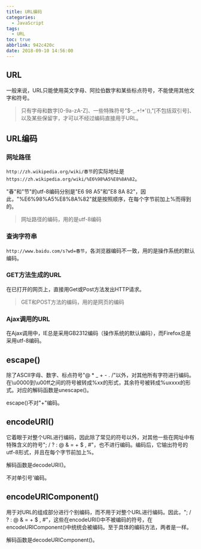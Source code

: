 ```yaml
---
title: URL编码
categories:
  - JavaScript
tags:
  - URL
toc: true
abbrlink: 942c420c
date: 2018-09-10 14:56:00
---
```

## URL
一般来说，URL只能使用英文字母、阿拉伯数字和某些标点符号，不能使用其他文字和符号。

> 只有字母和数字[0-9a-zA-Z]、一些特殊符号"$-_.+!*'(),"[不包括双引号]、以及某些保留字，才可以不经过编码直接用于URL。

## URL编码
### 网址路径
`http://zh.wikipedia.org/wiki/春节`的实际地址是`https://zh.wikipedia.org/wiki/%E6%98%A5%E8%8A%82`。

"春"和"节"的utf-8编码分别是"E6 98 A5"和"E8 8A 82"，因此，"%E6%98%A5%E8%8A%82"就是按照顺序，在每个字节前加上%而得到的。

> 网址路径的编码，用的是utf-8编码

### 查询字符串

`http://www.baidu.com/s?wd=春节`，各浏览器编码不一致，用的是操作系统的默认编码。

### GET方法生成的URL
在已打开的网页上，直接用Get或Post方法发出HTTP请求。

> GET和POST方法的编码，用的是网页的编码

### Ajax调用的URL

在Ajax调用中，IE总是采用GB2312编码（操作系统的默认编码），而Firefox总是采用utf-8编码。

## escape()
除了ASCII字母、数字、标点符号"@ * _ + - . /"以外，对其他所有字符进行编码。在\u0000到\u00ff之间的符号被转成%xx的形式，其余符号被转成%uxxxx的形式。对应的解码函数是unescape()。

escape()不对"+"编码。

## encodeURI()
它着眼于对整个URL进行编码，因此除了常见的符号以外，对其他一些在网址中有特殊含义的符号"; / ? : @ & = + $ , #"，也不进行编码。编码后，它输出符号的utf-8形式，并且在每个字节前加上%。

解码函数是decodeURI()。

不对单引号'编码。

## encodeURIComponent()
用于对URL的组成部分进行个别编码，而不用于对整个URL进行编码。因此，"; / ? : @ & = + $ , #"，这些在encodeURI()中不被编码的符号，在encodeURIComponent()中统统会被编码。至于具体的编码方法，两者是一样。

解码函数是decodeURIComponent()。
